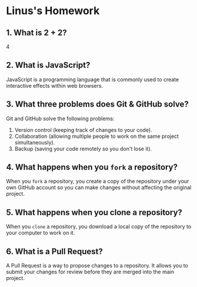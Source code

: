 # Linus's Homework

## 1. What is 2 + 2?

4

## 2. What is JavaScript?

JavaScript is a programming language that is commonly used to create interactive effects within web browsers.

## 3. What three problems does Git & GitHub solve?

Git and GitHub solve the following problems:
1. Version control (keeping track of changes to your code).
2. Collaboration (allowing multiple people to work on the same project simultaneously).
3. Backup (saving your code remotely so you don't lose it).

## 4. What happens when you `fork` a repository?

When you `fork` a repository, you create a copy of the repository under your own GitHub account so you can make changes without affecting the original project.

## 5. What happens when you clone a repository?

When you `clone` a repository, you download a local copy of the repository to your computer to work on it.

## 6. What is a Pull Request?

A Pull Request is a way to propose changes to a repository. It allows you to submit your changes for review before they are merged into the main project.

